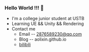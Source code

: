 ### Hello World !!! 👋

- I'm a college junior student at USTB
- Learning UE && Unity && Rendering
- Contact me
  - Email -- 2876589230@qq.com
  - Blog -- aolixin.github.io
  - [bilibili](https://space.bilibili.com/3546569741699590/channel/seriesdetail?sid=3719473)
